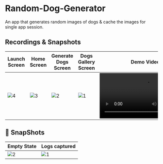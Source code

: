 # Random-Dog-Generator
An app that generates random images of dogs & cache the images for single app session.
<br/>

## Recordings & Snapshots

| Launch Screen | Home Screen | Generate Dogs Screen | Dogs Gallery Screen | Demo Video |
| -- | -- | -- | -- | -- |
| ![4](https://github.com/janviaroraa/Random-Dog-Generator/assets/68505024/12fe0643-656e-4d70-84cf-af019a4f69bc) | ![3](https://github.com/janviaroraa/Random-Dog-Generator/assets/68505024/6afc037d-672d-48a2-973f-1b3e9389f285) | ![2](https://github.com/janviaroraa/Random-Dog-Generator/assets/68505024/93389c4f-ae03-4ce7-b793-a7394e08f51b) | ![1](https://github.com/janviaroraa/Random-Dog-Generator/assets/68505024/633e8fcb-e1d9-4e81-a894-5ee352c3913d) | <video src="https://github.com/janviaroraa/Random-Dog-Generator/assets/68505024/05f10d97-5269-49e3-9343-70fa0e32948a"> |

## 📸 SnapShots

| Empty State | Logs captured |
| -- | -- |
| ![2](https://github.com/gokulnair2001/OSLogKit_DemoApp/assets/56252259/e44b684b-a0eb-4834-be9f-6c5094ba59a0) | ![1](https://github.com/gokulnair2001/OSLogKit_DemoApp/assets/56252259/b3520ebe-6e01-4b9a-8289-a921acfc1195) |
